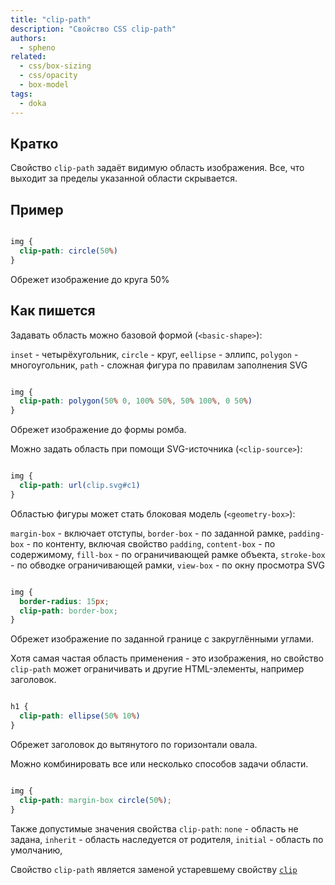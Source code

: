 ```yaml
---
title: "clip-path"
description: "Свойство CSS clip-path"
authors:
  - spheno
related:
  - css/box-sizing
  - css/opacity
  - box-model
tags:
  - doka
---
```


<!--
1. В description есть описание для соцсетей и поисковиков, не больше 200 символов
2. В authors есть ники авторов основного текста
3. В contributors перечислены ники всех соавторов и тех, кто работал над текстом (дописали «На практике»? Переписали блок? Вам сюда)
4. В keywords записаны ключевые слова для SEO: пишем сюда слова или фразы, которых нет в тексте статьи, но по ним могут искать этот материал
5. Удалены все пустые теги в шапке
6. Подпапка автора есть в папке _people/_
7. Демки лежат в подпапке _demos/_
8. В related добавлено три ссылки на материалы Доки, которые будут предлагаться в конце. Не добавляем следующий или предыдущий материал в разделе
-->

## Кратко

Свойство `clip-path` задаёт видимую область изображения. Все, что выходит за пределы указанной области скрывается.

## Пример

```css

img {
  clip-path: circle(50%)
}

```

Обрежет изображение до круга 50%

## Как пишется

Задавать область можно базовой формой (`<basic-shape>`):

`inset` - четырёхугольник,
`circle` - круг,
`eellipse` - эллипс,
`polygon` - многоугольник,
`path` - сложная фигура по правилам заполнения SVG

```css

img {
  clip-path: polygon(50% 0, 100% 50%, 50% 100%, 0 50%)
}

```

Обрежет изображение до формы ромба.

Можно задать область при помощи SVG-источника (`<clip-source>`):

```css

img {
  clip-path: url(clip.svg#c1)
}

```

Областью фигуры может стать блоковая модель (`<geometry-box>`):

`margin-box` - включает отступы,
`border-box` - по заданной рамке,
`padding-box` - по контенту, включая свойство `padding`,
`content-box` - по содержимому,
`fill-box` - по ограничивающей рамке объекта,
`stroke-box` - по обводке ограничивающей рамки,
`view-box` - по окну просмотра SVG

```css

img {
  border-radius: 15px;
  clip-path: border-box;
}

```

 Обрежет изображение по заданной границе с закруглёнными углами.


Хотя самая частая область применения - это изображения, но  свойство `clip-path` может ограничивать и другие HTML-элементы, например заголовок.

```css

h1 {
  clip-path: ellipse(50% 10%)
}

```

Обрежет заголовок до вытянутого по горизонтали овала.

Можно комбинировать все или несколько способов задачи области.

```css

img {
  clip-path: margin-box circle(50%);
}

```

Также допустимые значения свойства `clip-path`:
`none` - область не задана,
`inherit` - область наследуется от родителя,
`initial` - область по умолчанию,

Свойство  `clip-path` является заменой устаревшему свойству [`clip`](/ccs/clip/)
